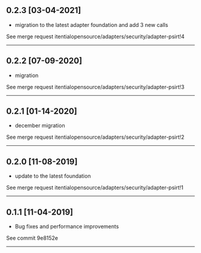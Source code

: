 
## 0.2.3 [03-04-2021]

* migration to the latest adapter foundation and add 3 new calls

See merge request itentialopensource/adapters/security/adapter-psirt!4

---

## 0.2.2 [07-09-2020]

* migration

See merge request itentialopensource/adapters/security/adapter-psirt!3

---

## 0.2.1 [01-14-2020]

* december migration

See merge request itentialopensource/adapters/security/adapter-psirt!2

---

## 0.2.0 [11-08-2019]

* update to the latest foundation

See merge request itentialopensource/adapters/security/adapter-psirt!1

---

## 0.1.1 [11-04-2019]

* Bug fixes and performance improvements

See commit 9e8152e

---
